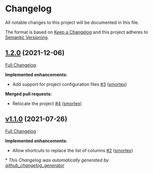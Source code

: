 # Changelog

All notable changes to this project will be documented in this file.

The format is based on [Keep a Changelog](https://keepachangelog.com/en/1.0.0/)
and this project adheres to [Semantic Versioning](https://semver.org/spec/v2.0.0.html).

## [1.2.0](https://github.com/opus-codium/motoko/tree/1.2.0) (2021-12-06)

[Full Changelog](https://github.com/opus-codium/motoko/compare/v1.1.0...1.2.0)

**Implemented enhancements:**

- Add support for project configuration files [\#3](https://github.com/opus-codium/motoko/pull/3) ([smortex](https://github.com/smortex))

**Merged pull requests:**

- Relocate the project [\#4](https://github.com/opus-codium/motoko/pull/4) ([smortex](https://github.com/smortex))

## [v1.1.0](https://github.com/opus-codium/motoko/tree/v1.1.0) (2021-07-26)

[Full Changelog](https://github.com/opus-codium/motoko/compare/v1.0.0...v1.1.0)

**Implemented enhancements:**

- Allow shortcuts to replace the list of columns [\#2](https://github.com/opus-codium/motoko/pull/2) ([smortex](https://github.com/smortex))



\* *This Changelog was automatically generated by [github_changelog_generator](https://github.com/github-changelog-generator/github-changelog-generator)*
